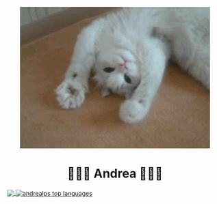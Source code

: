 <p align="center">
  <a href="https://media.giphy.com/media/cBncDNrdxga2I/giphy.gif">
    <img alt="hello image" src="./hello.gif"/>
  </a>
</p>

<h1 align="center">💖✨🌸 Andrea 💖✨🌸</h1>

<a href="https://github.com/anuraghazra/github-readme-stats">
  <img align="center" src="https://github-readme-stats.vercel.app/api?username=andrealps&show_icons=true&theme=omni&include_all_commits=true&count_private=true%22" width="355"/>
</a>
<a href="https://github.com/anuraghazra/convoychat">
  <img align="center" src="https://github-readme-stats.vercel.app/api/top-langs/?username=andrealps&layout=compact&theme=omni" alt="andrealps top languages" width="300"/>
</a>

<!--
**andrealps/andrealps** is a ✨ _special_ ✨ repository because its `README.md` (this file) appears on your GitHub profile.

Here are some ideas to get you started:

- 🔭 I’m currently working on ...
- 🌱 I’m currently learning ...
- 👯 I’m looking to collaborate on ...
- 🤔 I’m looking for help with ...
- 💬 Ask me about ...
- 📫 How to reach me: ...
- 😄 Pronouns: ...
- ⚡ Fun fact: ...
-->
